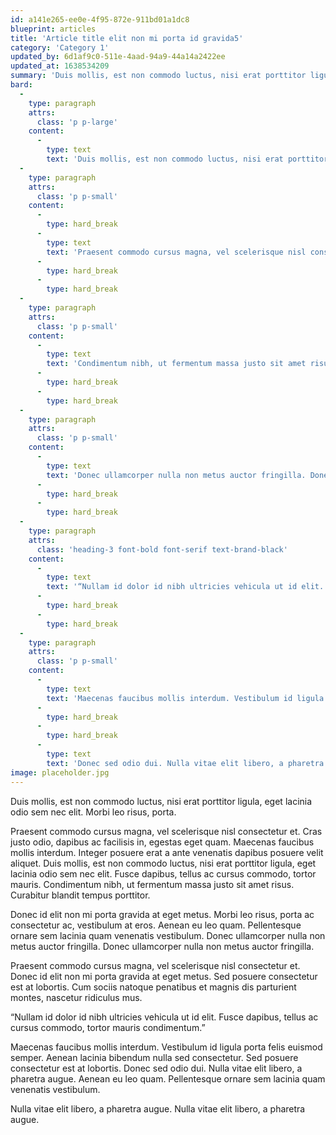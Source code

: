 ```yaml
---
id: a141e265-ee0e-4f95-872e-911bd01a1dc8
blueprint: articles
title: 'Article title elit non mi porta id gravida5'
category: 'Category 1'
updated_by: 6d1af9c0-511e-4aad-94a9-44a14a2422ee
updated_at: 1638534209
summary: 'Duis mollis, est non commodo luctus, nisi erat porttitor ligula, eget lacinia odio sem nec elit. Morbi leo risus, porta ac consectetur ac.'
bard:
  -
    type: paragraph
    attrs:
      class: 'p p-large'
    content:
      -
        type: text
        text: 'Duis mollis, est non commodo luctus, nisi erat porttitor ligula, eget lacinia odio sem nec elit. Morbi leo risus, porta.'
  -
    type: paragraph
    attrs:
      class: 'p p-small'
    content:
      -
        type: hard_break
      -
        type: text
        text: 'Praesent commodo cursus magna, vel scelerisque nisl consectetur et. Cras justo odio, dapibus ac facilisis in, egestas eget quam. Maecenas faucibus mollis interdum. Integer posuere erat a ante venenatis dapibus posuere velit aliquet. Duis mollis, est non commodo luctus, nisi erat porttitor ligula, eget lacinia odio sem nec elit. Fusce dapibus, tellus ac cursus commodo, tortor mauris.'
      -
        type: hard_break
      -
        type: hard_break
  -
    type: paragraph
    attrs:
      class: 'p p-small'
    content:
      -
        type: text
        text: 'Condimentum nibh, ut fermentum massa justo sit amet risus. Curabitur blandit tempus porttitor.Donec id elit non mi porta gravida at eget metus. Morbi leo risus, porta ac consectetur ac, vestibulum at eros. Aenean eu leo quam. Pellentesque ornare sem lacinia quam venenatis vestibulum. '
      -
        type: hard_break
      -
        type: hard_break
  -
    type: paragraph
    attrs:
      class: 'p p-small'
    content:
      -
        type: text
        text: 'Donec ullamcorper nulla non metus auctor fringilla. Donec ullamcorper nulla non metus auctor fringilla.Praesent commodo cursus magna, vel scelerisque nisl consectetur et. Donec id elit non mi porta gravida at eget metus. Sed posuere consectetur est at lobortis. Cum sociis natoque penatibus et magnis dis parturient montes, nascetur ridiculus mus.'
      -
        type: hard_break
      -
        type: hard_break
  -
    type: paragraph
    attrs:
      class: 'heading-3 font-bold font-serif text-brand-black'
    content:
      -
        type: text
        text: '“Nullam id dolor id nibh ultricies vehicula ut id elit. Fusce dapibus, tellus ac cursus commodo, tortor mauris condimentum.”'
      -
        type: hard_break
      -
        type: hard_break
  -
    type: paragraph
    attrs:
      class: 'p p-small'
    content:
      -
        type: text
        text: 'Maecenas faucibus mollis interdum. Vestibulum id ligula porta felis euismod semper. Aenean lacinia bibendum nulla sed consectetur. Sed posuere consectetur est at lobortis. '
      -
        type: hard_break
      -
        type: hard_break
      -
        type: text
        text: 'Donec sed odio dui. Nulla vitae elit libero, a pharetra augue. Aenean eu leo quam. Pellentesque ornare sem lacinia quam venenatis vestibulum. Nulla vitae elit libero, a pharetra augue. Nulla vitae elit libero, a pharetra augue.'
image: placeholder.jpg
---
```

Duis mollis, est non commodo luctus, nisi erat porttitor ligula, eget lacinia odio sem nec elit. Morbi leo risus, porta.

Praesent commodo cursus magna, vel scelerisque nisl consectetur et. Cras justo odio, dapibus ac facilisis in, egestas eget quam. Maecenas faucibus mollis interdum. Integer posuere erat a ante venenatis dapibus posuere velit aliquet. Duis mollis, est non commodo luctus, nisi erat porttitor ligula, eget lacinia odio sem nec elit. Fusce dapibus, tellus ac cursus commodo, tortor mauris.
Condimentum nibh, ut fermentum massa justo sit amet risus. Curabitur blandit tempus porttitor.

Donec id elit non mi porta gravida at eget metus. Morbi leo risus, porta ac consectetur ac, vestibulum at eros. Aenean eu leo quam. Pellentesque ornare sem lacinia quam venenatis vestibulum. 
Donec ullamcorper nulla non metus auctor fringilla. Donec ullamcorper nulla non metus auctor fringilla.

Praesent commodo cursus magna, vel scelerisque nisl consectetur et. Donec id elit non mi porta gravida at eget metus. Sed posuere consectetur est at lobortis. Cum sociis natoque penatibus et magnis dis parturient montes, nascetur ridiculus mus.

“Nullam id dolor id nibh ultricies vehicula ut id elit. Fusce dapibus, tellus ac cursus commodo, tortor mauris condimentum.”

Maecenas faucibus mollis interdum. Vestibulum id ligula porta felis euismod semper. Aenean lacinia bibendum nulla sed consectetur. Sed posuere consectetur est at lobortis. 
Donec sed odio dui. Nulla vitae elit libero, a pharetra augue. Aenean eu leo quam. Pellentesque ornare sem lacinia quam venenatis vestibulum.

Nulla vitae elit libero, a pharetra augue. Nulla vitae elit libero, a pharetra augue.